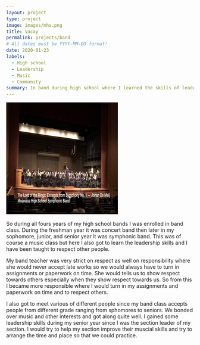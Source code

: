 ```yaml
---
layout: project
type: project
image: images/mhs.png
title: Vacay
permalink: projects/band
# All dates must be YYYY-MM-DD format!
date: 2020-01-23
labels:
  - High school
  - Leadership
  - Music
  - Community
summary: In band during high school where I learned the skills of leadership, respect and got to meet different people from different age groups.
---
```


<img class="ui small rounded images" src="../images/band.png">

So during all fours years of my high school bands I was enrolled in band class. During the freshman year it was concert band then later in my sophomore, junior, and senior year it was symphonic band. This was of course a music class but here I also got to learn the leadership skills and I have been taught to respect other people. 

My band teacher was very strict on respect as well on responsibility where she would never accept late works so we would always have to turn in assignments or paperwork on time. She would tells us to show respect towards others especially when they show respect towards us. So from this I became more responsible where I would turn in my assignments and paperwork on time and to respect others.

I also got to meet various of different people since my band class accepts people from different grade ranging from sphomores to seniors. We bonded over music and other interests and got along quite well. I gained some leadership skills during my senior year since I was the section leader of my section. I would try to help my section improve their muscial skills and try to arrange the time and place so that we could practice. 
